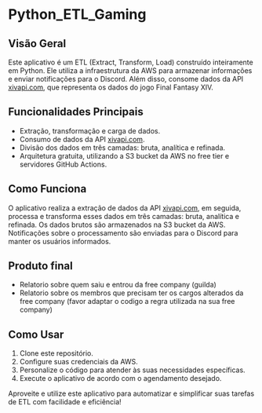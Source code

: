 # Python_ETL_Gaming

## Visão Geral

Este aplicativo é um ETL (Extract, Transform, Load) construído inteiramente em Python. 
Ele utiliza a infraestrutura da AWS para armazenar informações e enviar notificações para o Discord. Além disso, consome dados da API [xivapi.com](https://xivapi.com), que representa os dados do jogo Final Fantasy XIV.

## Funcionalidades Principais

- Extração, transformação e carga de dados.
- Consumo de dados da API [xivapi.com](https://xivapi.com).
- Divisão dos dados em três camadas: bruta, analítica e refinada.
- Arquitetura gratuita, utilizando a S3 bucket da AWS no free tier e servidores GitHub Actions.

## Como Funciona

O aplicativo realiza a extração de dados da API [xivapi.com](https://xivapi.com), em seguida, processa e transforma esses dados em três camadas: bruta, analítica e refinada. 
Os dados brutos são armazenados na S3 bucket da AWS. Notificações sobre o processamento são enviadas para o Discord para manter os usuários informados.

## Produto final
 - Relatorio sobre quem saiu e entrou da free company (guilda)
 - Relatorio sobre os membros que precisam ter os cargos alterados da free company (favor adaptar o codigo a regra utilizada na sua free company)

## Como Usar

1. Clone este repositório.
2. Configure suas credenciais da AWS.
3. Personalize o código para atender às suas necessidades específicas.
4. Execute o aplicativo de acordo com o agendamento desejado.


Aproveite e utilize este aplicativo para automatizar e simplificar suas tarefas de ETL com facilidade e eficiência!
